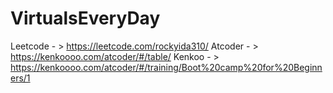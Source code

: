 # VirtualsEveryDay


Leetcode - > https://leetcode.com/rockyida310/
Atcoder  - > https://kenkoooo.com/atcoder/#/table/
Kenkoo   - > https://kenkoooo.com/atcoder/#/training/Boot%20camp%20for%20Beginners/1